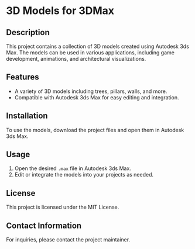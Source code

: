 # 3D Models for 3DMax

## Description
This project contains a collection of 3D models created using Autodesk 3ds Max. The models can be used in various applications, including game development, animations, and architectural visualizations.

## Features
- A variety of 3D models including trees, pillars, walls, and more.
- Compatible with Autodesk 3ds Max for easy editing and integration.

## Installation
To use the models, download the project files and open them in Autodesk 3ds Max.

## Usage
1. Open the desired `.max` file in Autodesk 3ds Max.
2. Edit or integrate the models into your projects as needed.

## License
This project is licensed under the MIT License.

## Contact Information
For inquiries, please contact the project maintainer.
